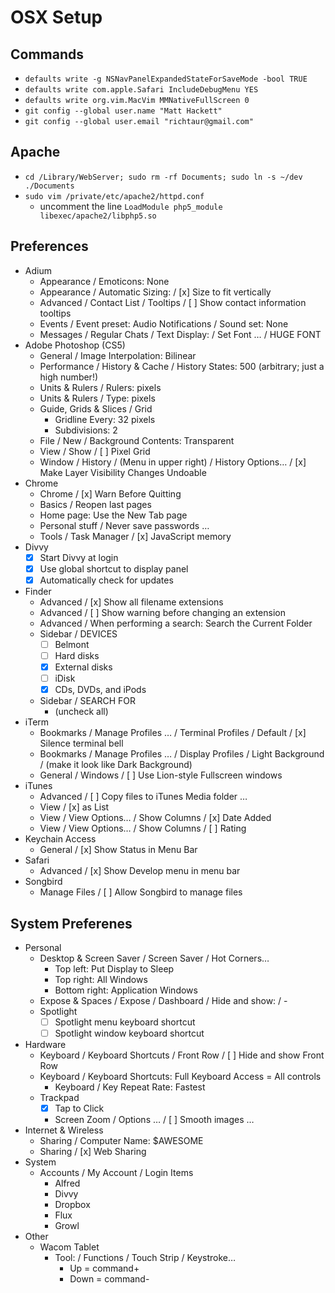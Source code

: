 # OSX Setup

## Commands

* `defaults write -g NSNavPanelExpandedStateForSaveMode -bool TRUE`
* `defaults write com.apple.Safari IncludeDebugMenu YES`
* `defaults write org.vim.MacVim MMNativeFullScreen 0`
* `git config --global user.name "Matt Hackett"`
* `git config --global user.email "richtaur@gmail.com"`

## Apache

* `cd /Library/WebServer; sudo rm -rf Documents; sudo ln -s ~/dev ./Documents`
* `sudo vim /private/etc/apache2/httpd.conf`
	- uncomment the line `LoadModule php5_module        libexec/apache2/libphp5.so`

## Preferences

* Adium
	- Appearance / Emoticons: None
	- Appearance / Automatic Sizing: / [x] Size to fit vertically
	- Advanced / Contact List / Tooltips / [ ] Show contact information tooltips
	- Events / Event preset: Audio Notifications / Sound set: None
	- Messages / Regular Chats / Text Display: / Set Font … / HUGE FONT
* Adobe Photoshop (CS5)
	- General / Image Interpolation: Bilinear
	- Performance / History & Cache / History States: 500 (arbitrary; just a high number!)
	- Units & Rulers / Rulers: pixels
	- Units & Rulers / Type: pixels
	- Guide, Grids & Slices / Grid
		* Gridline Every: 32 pixels
		* Subdivisions: 2
	- File / New / Background Contents: Transparent
	- View / Show / [ ] Pixel Grid
	- Window / History / (Menu in upper right) / History Options… / [x] Make Layer Visibility Changes Undoable
* Chrome
	- Chrome / [x] Warn Before Quitting
	- Basics / Reopen last pages
	- Home page: Use the New Tab page
	- Personal stuff / Never save passwords …
	- Tools / Task Manager / [x] JavaScript memory
* Divvy
	- [x] Start Divvy at login
	- [x] Use global shortcut to display panel
	- [x] Automatically check for updates
* Finder
	- Advanced / [x] Show all filename extensions
	- Advanced / [ ] Show warning before changing an extension
	- Advanced / When performing a search: Search the Current Folder
	- Sidebar / DEVICES
		* [ ] Belmont
		* [ ] Hard disks
		* [x] External disks
		* [ ] iDisk
		* [x] CDs, DVDs, and iPods
	- Sidebar / SEARCH FOR
		* (uncheck all)
* iTerm
	- Bookmarks / Manage Profiles … / Terminal Profiles / Default / [x] Silence terminal bell
	- Bookmarks / Manage Profiles … / Display Profiles / Light Background / (make it look like Dark Background)
	- General / Windows / [ ] Use Lion-style Fullscreen windows
* iTunes
	- Advanced / [ ] Copy files to iTunes Media folder …
	- View / [x] as List
	- View / View Options… / Show Columns / [x] Date Added
	- View / View Options… / Show Columns / [ ] Rating
* Keychain Access
	- General / [x] Show Status in Menu Bar
* Safari
	- Advanced / [x] Show Develop menu in menu bar
* Songbird
	- Manage Files / [ ] Allow Songbird to manage files

## System Preferenes

* Personal
	- Desktop & Screen Saver / Screen Saver / Hot Corners…
		* Top left: Put Display to Sleep
		* Top right: All Windows
		* Bottom right: Application Windows
	- Expose & Spaces / Expose / Dashboard / Hide and show: / -
	- Spotlight
		* [ ] Spotlight menu keyboard shortcut
		* [ ] Spotlight window keyboard shortcut
* Hardware
	- Keyboard / Keyboard Shortcuts / Front Row / [ ] Hide and show Front Row
	- Keyboard / Keyboard Shortcuts: Full Keyboard Access = All controls
		* Keyboard / Key Repeat Rate: Fastest
	- Trackpad
		* [x] Tap to Click
		* Screen Zoom / Options … / [ ] Smooth images …
* Internet & Wireless
	- Sharing / Computer Name: $AWESOME
	- Sharing / [x] Web Sharing
* System
	- Accounts / My Account / Login Items
		* Alfred
		* Divvy
		* Dropbox
		* Flux
		* Growl
* Other
	- Wacom Tablet
		* Tool: / Functions / Touch Strip / Keystroke…
			- Up = command+
			- Down = command-
